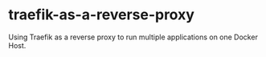 # traefik-as-a-reverse-proxy
Using Traefik as a reverse proxy to run multiple applications on one Docker Host.
